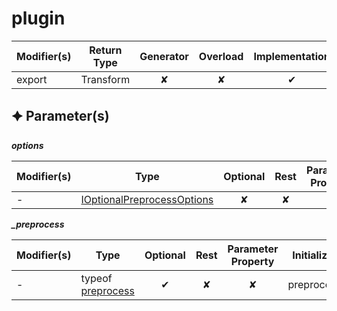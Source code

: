 # plugin

| Modifier(s)                            | Return Type                    | Generator                        | Overload                         | Implementation                        |
|----------------------------------------|--------------------------------|:--------------------------------:|:--------------------------------:|:-------------------------------------:|
| export | Transform | ✘ | ✘  | ✔ |

## &#128966; Parameter(s)

_**options**_

| Modifier(s)                              | Type                        | Optional                           | Rest                          | Parameter Property                          | Initializer                       |
|------------------------------------------|-----------------------------|:----------------------------------:|:-----------------------------:|:-------------------------------------------:|-----------------------------------|
| - | [IOptionalPreprocessOptions](https://hamedfathi.gitbook.io/aurelia-2-doc-api/plugin-conventions/interface/options/ioptionalpreprocessoptions) | ✘  | ✘ | ✘ | - |

_**_preprocess**_

| Modifier(s)                              | Type                        | Optional                           | Rest                          | Parameter Property                          | Initializer                       |
|------------------------------------------|-----------------------------|:----------------------------------:|:-----------------------------:|:-------------------------------------------:|-----------------------------------|
| - | typeof [preprocess](https://hamedfathi.gitbook.io/aurelia-2-doc-api/plugin-conventions/function/preprocess/preprocess) | ✔  | ✘ | ✘ | preprocess |